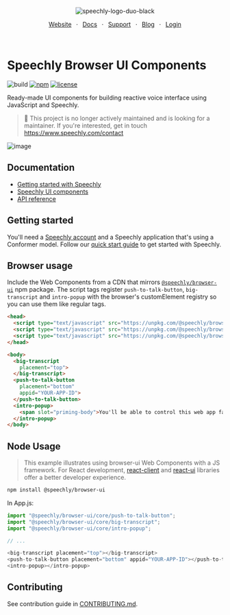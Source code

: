 <div align="center" markdown="1">
<br/>

![speechly-logo-duo-black](https://user-images.githubusercontent.com/2579244/193574443-130d16d6-76f1-4401-90f2-0ed753b39bc0.svg)

[Website](https://www.speechly.com/)
&ensp;&middot;&ensp;
[Docs](https://docs.speechly.com/)
&ensp;&middot;&ensp;
[Support](https://github.com/speechly/speechly/discussions)
&ensp;&middot;&ensp;
[Blog](https://www.speechly.com/blog/)
&ensp;&middot;&ensp;
[Login](https://api.speechly.com/dashboard/)

<br/>
</div>

# Speechly Browser UI Components

![build](https://img.shields.io/github/actions/workflow/status/speechly/ui-components/build.yaml?branch=main&logo=github)
[![npm](https://img.shields.io/npm/v/@speechly/browser-ui?color=cb3837&logo=npm)](https://www.npmjs.com/package/@speechly/browser-ui)
[![license](http://img.shields.io/:license-mit-blue.svg)](/LICENSE)

Ready-made UI components for building reactive voice interface using JavaScript and Speechly.

> 🚧 This project is no longer actively maintained and is looking for a maintainer. If you're interested, get in touch https://www.speechly.com/contact

![image](https://user-images.githubusercontent.com/2579244/220076001-fc7e3dab-da21-4909-9891-af933a91755a.png)

## Documentation

- [Getting started with Speechly](https://docs.speechly.com/basics/getting-started)
- [Speechly UI components](https://dreamy-cori-a02de1.netlify.app/ui-components/)
- [API reference](./docs/index.md)

## Getting started

You'll need a [Speechly account](https://api.speechly.com/dashboard/) and a Speechly application that's using a Conformer model. Follow our [quick start guide](https://docs.speechly.com/basics/getting-started) to get started with Speechly.

## Browser usage

Include the Web Components from a CDN that mirrors [`@speechly/browser-ui`](https://www.npmjs.com/package/@speechly/browser-ui) npm package. The script tags register `push-to-talk-button`, `big-transcript` and `intro-popup` with the browser's customElement registry so you can use them like regular tags.

```html
<head>
  <script type="text/javascript" src="https://unpkg.com/@speechly/browser-ui/core/push-to-talk-button.js"></script>
  <script type="text/javascript" src="https://unpkg.com/@speechly/browser-ui/core/big-transcript.js"></script>
  <script type="text/javascript" src="https://unpkg.com/@speechly/browser-ui/core/intro-popup.js"></script>
</head>

<body>
  <big-transcript
    placement="top">
  </big-transcript>
  <push-to-talk-button
    placement="bottom"
    appid="YOUR-APP-ID">
  </push-to-talk-button>
  <intro-popup>
    <span slot="priming-body">You'll be able to control this web app faster with voice.</span>
  </intro-popup>
</body>
```

## Node Usage

> This example illustrates using browser-ui Web Components with a JS framework. For React development, [react-client](../react-client) and [react-ui](../react-ui) libraries offer a better developer experience.

```bash
npm install @speechly/browser-ui
```

In App.js:

```js
import "@speechly/browser-ui/core/push-to-talk-button";
import "@speechly/browser-ui/core/big-transcript";
import "@speechly/browser-ui/core/intro-popup";

// ...

<big-transcript placement="top"></big-transcript>
<push-to-talk-button placement="bottom" appid="YOUR-APP-ID"></push-to-talk-button>
<intro-popup></intro-popup>
```

## Contributing

See contribution guide in [CONTRIBUTING.md](https://github.com/speechly/speechly/blob/main/CONTRIBUTING.md).